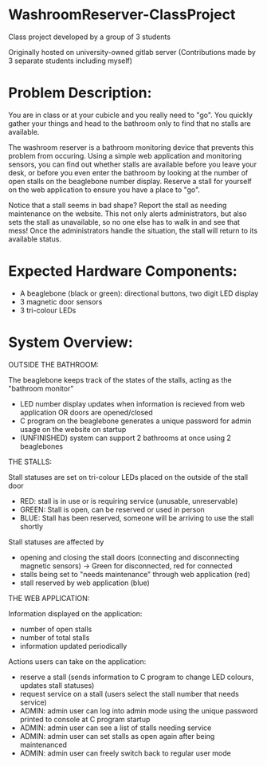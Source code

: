 # WashroomReserver-ClassProject
Class project developed by a group of 3 students

Originally hosted on university-owned gitlab server (Contributions made by 3 separate students including myself)

Problem Description:
=================================
You are in class or at your cubicle and you really need to "go". You quickly gather your things and head to the 
bathroom only to find that no stalls are available.

The washroom reserver is a bathroom monitoring device that prevents this problem from occuring. Using a simple
web application and monitoring sensors, you can find out whether stalls are available before you leave your desk,
or before you even enter the bathroom by looking at the number of open stalls on the beaglebone number display.
Reserve a stall for yourself on the web application to ensure you have a place to "go".

Notice that a stall seems in bad shape? Report the stall as needing maintenance on the website. This not only
alerts administrators, but also sets the stall as unavailable, so no one else has to walk in and see that mess!
Once the administrators handle the situation, the stall will return to its available status.


Expected Hardware Components:
=================================
- A beaglebone (black or green): directional buttons, two digit LED display
- 3 magnetic door sensors
- 3 tri-colour LEDs


System Overview:
=================================
OUTSIDE THE BATHROOM:

The beaglebone keeps track of the states of the stalls, acting as the "bathroom monitor"
- LED number display updates when information is recieved from web application OR doors are opened/closed
- C program on the beaglebone generates a unique password for admin usage on the website on startup
- (UNFINISHED) system can support 2 bathrooms at once using 2 beaglebones


THE STALLS:

Stall statuses are set on tri-colour LEDs placed on the outside of the stall door
- RED: stall is in use or is requiring service (unusable, unreservable)
- GREEN: Stall is open, can be reserved or used in person
- BLUE: Stall has been reserved, someone will be arriving to use the stall shortly

Stall statuses are affected by
- opening and closing the stall doors (connecting and disconnecting magnetic sensors)
-> Green for disconnected, red for connected
- stalls being set to "needs maintenance" through web application (red)
- stall reserved by web application (blue)


THE WEB APPLICATION:

Information displayed on the application:
- number of open stalls
- number of total stalls
- information updated periodically

Actions users can take on the application:
- reserve a stall (sends information to C program to change LED colours, updates stall statuses)
- request service on a stall (users select the stall number that needs service)
- ADMIN: admin user can log into admin mode using the unique password printed to console at C program startup
- ADMIN: admin user can see a list of stalls needing service
- ADMIN: admin user can set stalls as open again after being maintenanced
- ADMIN: admin user can freely switch back to regular user mode
